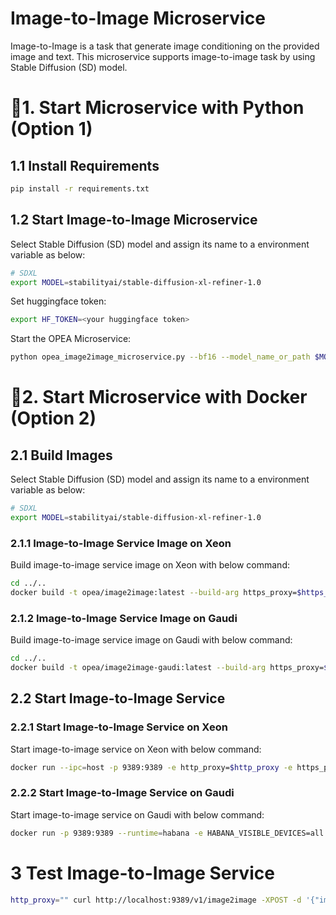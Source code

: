 # Image-to-Image Microservice

Image-to-Image is a task that generate image conditioning on the provided image and text. This microservice supports image-to-image task by using Stable Diffusion (SD) model.

# 🚀1. Start Microservice with Python (Option 1)

## 1.1 Install Requirements

```bash
pip install -r requirements.txt
```

## 1.2 Start Image-to-Image Microservice

Select Stable Diffusion (SD) model and assign its name to a environment variable as below:

```bash
# SDXL
export MODEL=stabilityai/stable-diffusion-xl-refiner-1.0
```

Set huggingface token:

```bash
export HF_TOKEN=<your huggingface token>
```

Start the OPEA Microservice:

```bash
python opea_image2image_microservice.py --bf16 --model_name_or_path $MODEL --token $HF_TOKEN
```

# 🚀2. Start Microservice with Docker (Option 2)

## 2.1 Build Images

Select Stable Diffusion (SD) model and assign its name to a environment variable as below:

```bash
# SDXL
export MODEL=stabilityai/stable-diffusion-xl-refiner-1.0
```

### 2.1.1 Image-to-Image Service Image on Xeon

Build image-to-image service image on Xeon with below command:

```bash
cd ../..
docker build -t opea/image2image:latest --build-arg https_proxy=$https_proxy --build-arg http_proxy=$http_proxy -f comps/image2image/src/Dockerfile .
```

### 2.1.2 Image-to-Image Service Image on Gaudi

Build image-to-image service image on Gaudi with below command:

```bash
cd ../..
docker build -t opea/image2image-gaudi:latest --build-arg https_proxy=$https_proxy --build-arg http_proxy=$http_proxy -f comps/image2image/src/Dockerfile.intel_hpu .
```

## 2.2 Start Image-to-Image Service

### 2.2.1 Start Image-to-Image Service on Xeon

Start image-to-image service on Xeon with below command:

```bash
docker run --ipc=host -p 9389:9389 -e http_proxy=$http_proxy -e https_proxy=$https_proxy -e HF_TOKEN=$HF_TOKEN -e MODEL=$MODEL opea/image2image:latest
```

### 2.2.2 Start Image-to-Image Service on Gaudi

Start image-to-image service on Gaudi with below command:

```bash
docker run -p 9389:9389 --runtime=habana -e HABANA_VISIBLE_DEVICES=all -e OMPI_MCA_btl_vader_single_copy_mechanism=none --cap-add=sys_nice --ipc=host -e http_proxy=$http_proxy -e https_proxy=$https_proxy -e HF_TOKEN=$HF_TOKEN -e MODEL=$MODEL opea/image2image-gaudi:latest
```

# 3 Test Image-to-Image Service

```bash
http_proxy="" curl http://localhost:9389/v1/image2image -XPOST -d '{"image": "https://huggingface.co/datasets/patrickvonplaten/images/resolve/main/aa_xl/000000009.png", "prompt":"a photo of an astronaut riding a horse on mars", "num_images_per_prompt":1}' -H 'Content-Type: application/json'
```
